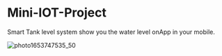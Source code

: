 # Mini-IOT-Project
Smart Tank level system show you the water level  onApp in your mobile.

![photo1653747535_50](https://user-images.githubusercontent.com/29107541/170829701-805a099d-7311-4a60-90c0-b02fd424df4c.jpeg)
